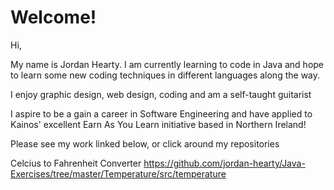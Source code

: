 # Welcome!

Hi,

My name is Jordan Hearty.  I am currently learning to code in Java and hope to learn some new coding techniques in different languages along the way.

I enjoy graphic design, web design, coding and am a self-taught guitarist

I aspire to be a gain a career in Software Engineering and have applied to Kainos' excellent Earn As You Learn initiative based in Northern Ireland! 

Please see my work linked below, or click around my repositories

Celcius to Fahrenheit Converter
https://github.com/jordan-hearty/Java-Exercises/tree/master/Temperature/src/temperature
